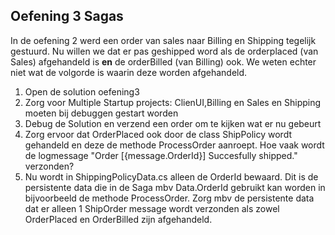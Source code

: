 ## Oefening 3 Sagas

In de oefening 2 werd een order van sales naar Billing en Shipping tegelijk gestuurd.  Nu willen we dat er pas geshipped word als de orderplaced (van Sales) afgehandeld is **en** de orderBilled (van Billing) ook. We weten echter niet wat de volgorde is waarin deze worden afgehandeld.

1.	Open de solution oefening3
2.	Zorg voor Multiple Startup projects: ClienUI,Billing en Sales en Shipping moeten bij debuggen gestart worden
3.	Debug de Solution en verzend een order om te kijken wat er nu gebeurt
4.	Zorg ervoor dat OrderPlaced ook door de class ShipPolicy wordt gehandeld en deze de methode ProcessOrder aanroept. Hoe vaak wordt de logmessage "Order [{message.OrderId}] Succesfully shipped." verzonden?
5.	Nu wordt in ShippingPolicyData.cs alleen de OrderId bewaard. Dit is de persistente data die in de Saga mbv Data.OrderId gebruikt kan worden in bijvoorbeeld de methode ProcessOrder. Zorg mbv de persistente data dat er alleen 1 ShipOrder message wordt verzonden als zowel OrderPlaced en OrderBilled zijn afgehandeld.









